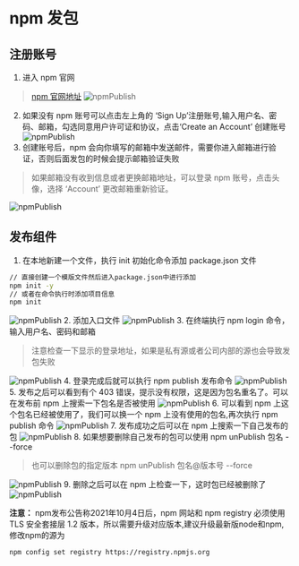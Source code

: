 # npm 发包

## 注册账号
1. 进入 npm 官网
> [npm 官网地址](https://www.npmjs.com/)
![npmPublish](../images/npmPublish/npm.jpg)
2. 如果没有 npm 账号可以点击左上角的 ‘Sign Up’注册账号,输入用户名、密码、邮箱，勾选同意用户许可证和协议，点击‘Create an Account’ 创建账号
![npmPublish](../images/npmPublish/npm-sigin-up.jpg)
3. 创建账号后，npm 会向你填写的邮箱中发送邮件，需要你进入邮箱进行验证，否则后面发包的时候会提示邮箱验证失败
> 如果邮箱没有收到信息或者更换邮箱地址，可以登录 npm 账号，点击头像，选择 ‘Account’ 更改邮箱重新验证。

![npmPublish](../images/npmPublish/npmAbout.jpg)

## 发布组件
1. 在本地新建一个文件，执行 init 初始化命令添加 package.json 文件
```bash
// 直接创建一个模版文件然后进入package.json中进行添加
npm init -y
// 或者在命令执行时添加项目信息
npm init
```
![npmPublish](../images/npmPublish/npmInit.jpg)
2. 添加入口文件
![npmPublish](../images/npmPublish/npmentry.jpg)
3. 在终端执行 npm login 命令，输入用户名、密码和邮箱
> 注意检查一下显示的登录地址，如果是私有源或者公司内部的源也会导致发包失败

![npmPublish](../images/npmPublish/npmlogin.jpg)
4. 登录完成后就可以执行 npm publish 发布命令
![npmPublish](../images/npmPublish/npmPublish.jpg)
5. 发布之后可以看到有个 403 错误，提示没有权限，这是因为包名重名了。可以在发布前 npm 上搜索一下包名是否被使用
![npmPublish](../images/npmPublish/npmsearch.jpg)
6. 可以看到 npm 上这个包名已经被使用了，我们可以换一个 npm 上没有使用的包名,再次执行 npm publish 命令
![npmPublish](../images/npmPublish/npmrename.jpg)
7. 发布成功之后可以在 npm 上搜索一下自己发布的包
![npmPublish](../images/npmPublish/npmsearch2.jpg)
8. 如果想要删除自己发布的包可以使用 npm unPublish 包名 --force
> 也可以删除包的指定版本 npm unPublish 包名@版本号 --force

![npmPublish](../images/npmPublish/npmdelete.jpg)
9. 删除之后可以在 npm 上检查一下，这时包已经被删除了
![npmPublish](../images/npmPublish/npmde.jpg)


**注意：**
npm发布公告称2021年10月4日后，npm 网站和 npm registry 必须使用 TLS 安全套接层 1.2 版本，所以需要升级对应版本,建议升级最新版node和npm,修改npm的源为
```bash
npm config set registry https://registry.npmjs.org
```